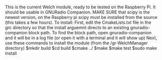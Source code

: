 This is the current Welch module, ready to be tested on the Raspberry Pi.  It should be usable in GNURadio Companion.  MAKE SURE that scipy is the newest version, on the Raspberry pi scipy must be installed from the source (this takes a few hours).  To install:
First, edit the CmakeLists.txt file in the grc directory so that the install arguemnt directs to an existing gnuradio-companion block path.
To find the block path, open gnuradio-companion and it will be in a log file (or open it with a terminal and it will show up)
Next, use these commands to install the module (from the /gr-WelchManager directory)
$mkdir build
$cd build
$cmake ../
$make
$make test
$sudo make install
